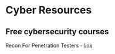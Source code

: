 # Cyber Resources 


## Free cybersecurity courses

Recon For Penetration Testers - [link](https://www.udemy.com/course/recon-for-penetration-testers/)

